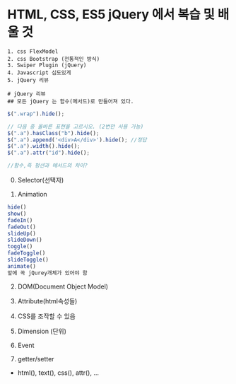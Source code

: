 # HTML, CSS, ES5 jQuery 에서 복습 및 배울 것
    1. css FlexModel
    2. css Bootstrap (전통적인 방식)
    3. Swiper Plugin (jQuery)
    4. Javascript 심도있게
    5. jQuery 리뷰

    # jQuery 리뷰
    ## 모든 jQuery 는 함수(메서드)로 만들어져 있다.
```js
$(".wrap").hide();

// 다음 중 올바른 표현을 고르시오. (2번만 사용 가능)
$(".a").hasClass("b").hide();
$(".a").append('<div>A</div>').hide(); //정답
$(".a").width().hide();
$(".a").attr("id").hide();

//함수,즉 펑션과 메서드의 차이?
```
0. Selector(선택자)
        
1. Animation
```js
hide()
show()
fadeIn()
fadeOut()
slideUp()
slideDown()
toggle()
fadeToggle()
slideToggle()
animate()
앞에 꼭 jQurey개체가 있어야 함
```
2. DOM(Document Object Model)

3. Attribute(html속성들)

4. CSS를 조작할 수 있음

5. Dimension (단위)

6. Event

7. getter/setter
  - html(), text(), css(), attr(), ...